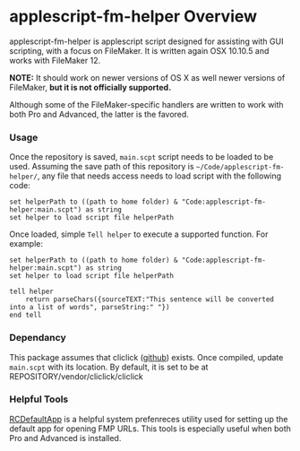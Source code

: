 # applescript-fm-helper Overview
applescript-fm-helper is applescript script designed for assisting with GUI scripting, with a focus on FileMaker. It is written again OSX 10.10.5 and works with FileMaker 12.

**NOTE:** It should work on newer versions of OS X as well newer versions of FileMaker, **but it is not officially supported.**

Although some of the FileMaker-specific handlers are written to work with both Pro and Advanced, the latter is the favored.




### Usage
Once the repository is saved, `main.scpt` script needs to be loaded to be used. Assuming the save path of this repository is `~/Code/applescript-fm-helper/`, any file that needs access needs to load script with the following code:

```applescript
set helperPath to ((path to home folder) & "Code:applescript-fm-helper:main.scpt") as string
set helper to load script file helperPath
```

Once loaded, simple `Tell helper` to execute a supported function. For example:

```applescript
set helperPath to ((path to home folder) & "Code:applescript-fm-helper:main.scpt") as string
set helper to load script file helperPath

tell helper
	return parseChars({sourceTEXT:"This sentence will be converted into a list of words", parseString:" "})
end tell
```



### Dependancy
This package assumes that cliclick ([github](https://github.com/BlueM/cliclick)) exists. Once compiled, update `main.scpt` with its location. By default, it is set to be at REPOSITORY/vendor/cliclick/cliclick



### Helpful Tools
[RCDefaultApp](http://www.rubicode.com/Software/RCDefaultApp/) is a helpful system prefenreces utility used for setting up the default app for opening FMP URLs. This tools is especially useful when both Pro and Advanced is installed.